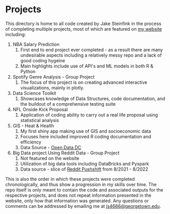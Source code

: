 # Projects

This directory is home to all code created by Jake Steinfink in the process of completing multiple projects, most of which are featured on <a href= "https://site-iota-fawn.vercel.app"> my website</a> including:

1. NBA Salary Prediction
    1. First end to end project ever completed - as a result there are many undesirable aspects including a relatively messy repo and a lack of good coding hygeine
    2. Main highlights include use of API's and ML models in both R & Python
2. Spotify Genre Analysis - Group Project
    1. The focus of this project is on creating advanced interactive visualizations, mainly in plotly.
3. Data Science Toolkit
    1. Showcases knowledge of Data Structures, code documentation, and the buildout of a comprehensive testing suite
4. NFL Onside Kick Proposal
    1. Application of coding ability to carry out a real life proposal using statistical analysis
5. GIS - Heat & Health
    1. My first shiny app making use of GIS and socioeconomic data
    2. Focuses here included improved R coding documentation and efficiency
    3. Data Source - <a href = "https://opendata.dc.gov/"> Open Data DC</a>
6. Big Data project Using Reddit Data - Group Project
    1. Not featured on the website
    2. Utilization of big data tools including DataBricks and Pyspark
    3. Data source - slice of <a href = "https://files.pushshift.io/reddit/">Reddit Pushshift</a> from 8/2021 - 8/2022

This is also the order in which these projects were completed chronologically, and thus show a progression in my skills over time. 
The repo itself is only meant to contain the code and associated outputs for the respective projects, and does not repeat information presented in the website, only how that information was generated. Any questions or comments can be addressed by emailing me at <a href='mailto:js4666@georgetown.edu'>js4666@georgetown.edu</a>. 
